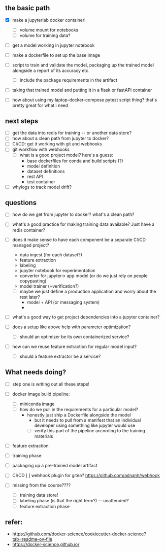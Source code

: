 
## the basic path

- [X] make a jupyterlab docker container!
    - [ ] volume mount for notebooks
    - [ ] volume for training data?

- [ ] get a model working in jupyter notebook
- [ ] make a dockerfile to set up the base image
- [ ] script to train and validate the model, packaging up the trained model alongside a report of its accuracy etc.
    - [ ] include the package requirements in the artifact

- [ ] taking that trained model and putting it in a flask or fastAPI container

- [ ] how about using my laptop-docker-compose pytest script thing? that's pretty great for what i need

## next steps

- [ ] get the data into redis for training -- or another data store?
- [ ] how about a clean path from jupyter to docker?
- [ ] CI/CD: get it working with git and webhooks
- [ ] git workflow with webhooks
    - [ ] what is a good project model?  here's a guess:
        - base dockerfiles for conda and build scripts (?)
        - model definition
        - dataset definitions
        - rest API
        - test container
- [ ] whylogs to track model drift?

## questions


- [ ] how do we get from jupyter to docker?  what's a clean path?
- [ ] what's a good practice for making training data available?  Just have a redis container?

- [ ] does it make sense to have each component be a separate CI/CD managed project?
    - data ingest (for each dataset?)
    - feature extraction
    - labeling
    - jupyter notebook for experimentation
    - converter for jupyter-> app model  (or do we just rely on people copypasting)
    - model trainer (+verification?)
    - [ ] maybe we just define a production application and worry about the rest later?
        - model + API (or messaging system)
        - 

- [ ] what's a good way to get project dependencies into a jupyter container?

- [ ] does a setup like above help with parameter optimization?
    - [ ] should an optimizer be its own containerized service?

- [ ] how can we reuse feature extraction for regular model input?
    - [ ] should a feature extractor be a service?


## What needs doing?

- [ ] step one is writing out all these steps!

- [ ] docker image build pipeline:
    - [ ] miniconda image
    - [ ] how do we pull in the requirements for a particular model?
        - honestly just ship a Dockerfile alongside the model
            - but it needs to pull from a manifest that an individual developer using something like jupyter would use
            - [ ] verify this part of the pipeline according to the training materials

- [ ] feature extraction

- [ ] training phase
    

- [ ] packaging up a pre-trained model artifact

- [ ] CI/CD
    [ ] webhook plugin for gitea?  https://github.com/adnanh/webhook


- [ ] missing from the course????
    - [ ] training data store!
    - [ ] labeling phase (is that the right term?) -- unattended?
    - [ ] feature extraction phase

## refer:

- https://github.com/docker-science/cookiecutter-docker-science?tab=readme-ov-file
- https://docker-science.github.io/



